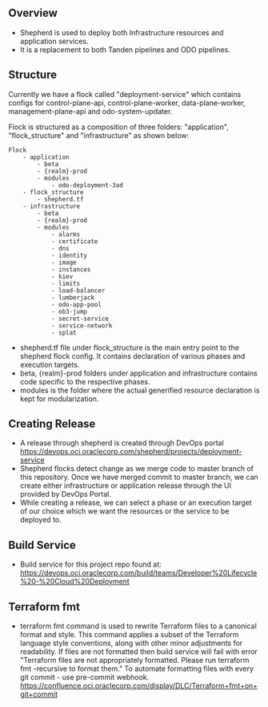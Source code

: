 ## **Overview**

* Shepherd is used to deploy both Infrastructure resources and application services.
* It is a replacement to both Tanden pipelines and ODO pipelines.

## **Structure**

Currently we have a flock called "deployment-service" which contains configs for control-plane-api, control-plane-worker, data-plane-worker, management-plane-api and odo-system-updater.

Flock is structured as a composition of three folders: "application", "flock_structure" and "infrastructure" as shown below:

    Flock
        - application
            - beta
            - {realm}-prod
            - modules
                - odo-deployment-3ad
        - flock_structure
            - shepherd.tf
        - infrastructure
            - beta
            - {realm}-prod
            - modules
                - alarms
                - certificate
                - dns
                - identity
                - image
                - instances
                - kiev
                - limits
                - load-balancer
                - lumberjack
                - odo-app-pool
                - ob3-jump
                - secret-service
                - service-network
                - splat

* shepherd.tf file under flock_structure is the main entry point to the shepherd flock config. It contains declaration of various phases and execution targets.
* beta, {realm}-prod folders under application and infrastructure contains code specific to the respective phases.
* modules is the folder where the actual generified resource declaration is kept for modularization.

## **Creating Release**

* A release through shepherd is created through DevOps portal
    https://devops.oci.oraclecorp.com/shepherd/projects/deployment-service
* Shepherd flocks detect change as we merge code to master branch of this repository. Once we have merged commit to master branch, we can create either infrastructure or application release through the UI provided by DevOps Portal.
* While creating a release, we can select a phase or an execution target of our choice which we want the resources or the service to be deployed to.

## **Build Service**

* Build service for this project repo found at:
    https://devops.oci.oraclecorp.com/build/teams/Developer%20Lifecycle%20-%20Cloud%20Deployment
    
## **Terraform fmt**
* terraform fmt command is used to rewrite Terraform files to a canonical format and style. 
  This command applies a subset of the Terraform language style conventions, along with other minor adjustments for readability.
  If files are not formatted then build service will fail with error "Terraform files are not appropriately formatted. Please run terraform fmt -recursive to format them."
  To automate formatting files with every git commit - use pre-commit webhook.
  https://confluence.oci.oraclecorp.com/display/DLC/Terraform+fmt+on+git+commit

